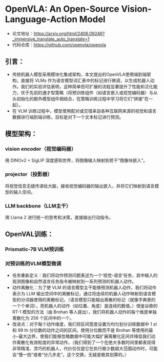 # OpenVLA: An Open-Source Vision-Language-Action Model
- 论文地址：https://arxiv.org/html/2406.09246?_immersive_translate_auto_translate=1
- 代码仓库：https://github.com/openvla/openvla

## 引言：
- 传统机器人模型采用模块化集成架构，本文提出的OpenVLA使用端到端架构，直接将 VLMs 作为语言模型词汇表中的标记进行微调，以生成机器人动作。我们的实验评估表明，这种简单但可扩展的流程显著提升了性能和泛化能力，优于先前的通才型策略（将预训练组件（如语言嵌入或视觉编码器）与从头初始化的额外模型组件相结合，在策略训练过程中学习将它们“拼接”在一起）。
- 在 VLM 训练过程中，模型使用配对或交错来自各种互联网来源的视觉和语言数据进行端到端训练，目标是对下一个文本标记进行预测。

## 模型架构：
### vision encoder（视觉编码器）
用 DINOv2 + SigLIP 深度感知世界，将图像输入映射到若干“图像块嵌入”。
### projector（投影器）
将视觉信息无缝传递给大脑，接收视觉编码器的输出嵌入，并将它们映射到语言模型的输入空间。
### LLM backbone（LLM主干）
用 Llama 2 进行统一的思考和决策，直接输出行动指令。

## OpenVAL训练：
### Prismatic-7B VLM预训练

### 对预训练的VLM模型微调
- 任务重新定义：我们将动作预测问题表述为一个‘视觉-语言’任务，其中输入的观测图像和自然语言任务指令被映射到一系列预测的机器人动作。
- 动作离散化：为了使 VLM 的语言模型主干能够预测机器人动作，我们将动作表示为 LLM 输出空间中的离散标记，通过将连续的机器人动作映射到语言模型的分词器使用的离散标记。（语言模型只能输出离散的标记（就像字典里的一个个单词），而机器人的动作（如位置、角度）是连续的数值。）借鉴谷歌的 RT-1 模型的方法（由 Brohan 等人提出），我们将机器人动作的每个维度单独离散化为 256 个区间中的一个。
- 改进点：对于每个动作维度，我们将区间宽度设置为均匀划分训练数据中 1 st 和 99 th 分位数的动作之间的区间。使用分位数而不是 Brohan 等使用的最小-最大边界，使我们能够忽略数据中可能大幅扩展离散化区间并降低我们动作离散化有效粒度的异常动作。（我们得到了一个在绝大多数时间里都表现得非常精准、灵巧的机器人，代价仅仅是它在执行极少数超大范围动作时，可能会“慢一拍”或者“分几步走”。这个交换，无疑是极其划算的。）
